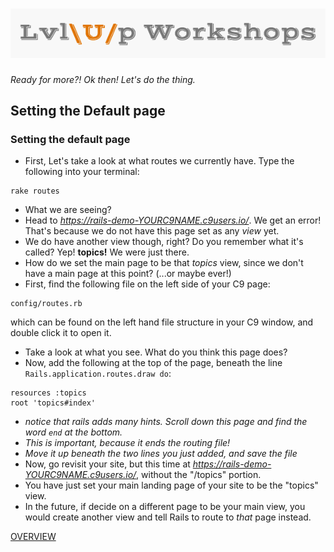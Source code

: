 ![logo](https://github.com/AlliVaughn/lvlup_curriculum/raw/master/images/logo.png)
=================================

*Ready for more?! Ok then! Let's do the thing.*

 
## Setting the Default page 
<!--(http://docs.railsbridge.org/intro-to-rails/setting_the_default_page)-->

### Setting the default page
* First, Let's take a look at what routes we currently have. Type the following into your terminal:
```
rake routes
```
* What we are seeing?
* Head to *https://rails-demo-YOURC9NAME.c9users.io/*. We get an error!  That's because we do not have this page set as any *view* yet. 
* We do have another view though, right?  Do you remember what it's called? Yep!  **topics!** We were just there. 
* How do we set the main page to be that *topics* view, since we don't have a main page at this point? (...or maybe ever!)
* First, find the following file on the left side of your C9 page:
```
config/routes.rb
``` 
which can be found on the left hand file structure in your C9 window, and double click it to open it.
* Take a look at what you see.  What do you think this page does? 
* Now, add the following at the top of the page, beneath the line ```Rails.application.routes.draw do```: 

```
resources :topics
root 'topics#index'
```
* *notice that rails adds many hints. Scroll down this page and find the word ```end``` at the bottom.*
* *This is important, because it ends the routing file!*
* *Move it up beneath the two lines you just added, and save the file* 
* Now, go revisit your site, but this time at *https://rails-demo-YOURC9NAME.c9users.io/*, without the  "/topics" portion.
* You have just set your main landing page of your site to be the "topics" view. 
* In the future, if decide on a different page to be your main view, you would create another view and tell Rails to route to *that* page instead. 

[OVERVIEW](overview.md)
